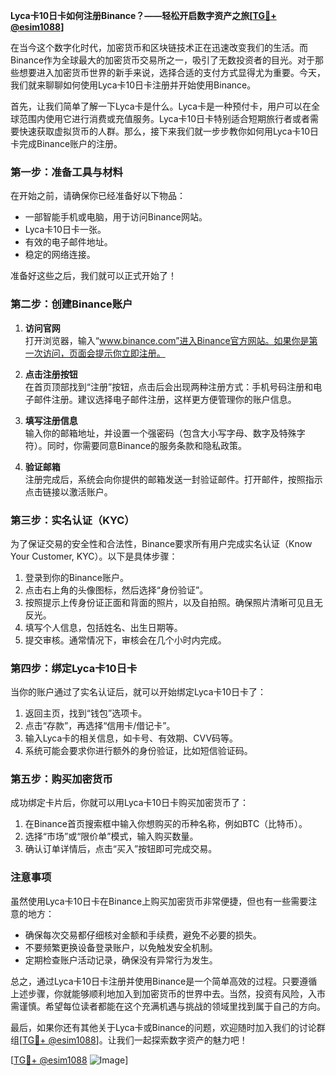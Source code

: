 **Lyca卡10日卡如何注册Binance？——轻松开启数字资产之旅[[TG💪+ @esim1088](https://t.me/s/esim1088)]**

在当今这个数字化时代，加密货币和区块链技术正在迅速改变我们的生活。而Binance作为全球最大的加密货币交易所之一，吸引了无数投资者的目光。对于那些想要进入加密货币世界的新手来说，选择合适的支付方式显得尤为重要。今天，我们就来聊聊如何使用Lyca卡10日卡注册并开始使用Binance。

首先，让我们简单了解一下Lyca卡是什么。Lyca卡是一种预付卡，用户可以在全球范围内使用它进行消费或充值服务。Lyca卡10日卡特别适合短期旅行者或者需要快速获取虚拟货币的人群。那么，接下来我们就一步步教你如何用Lyca卡10日卡完成Binance账户的注册。

### 第一步：准备工具与材料

在开始之前，请确保你已经准备好以下物品：

- 一部智能手机或电脑，用于访问Binance网站。
- Lyca卡10日卡一张。
- 有效的电子邮件地址。
- 稳定的网络连接。

准备好这些之后，我们就可以正式开始了！

### 第二步：创建Binance账户

1. **访问官网**  
   打开浏览器，输入“www.binance.com”进入Binance官方网站。如果你是第一次访问，页面会提示你立即注册。

2. **点击注册按钮**  
   在首页顶部找到“注册”按钮，点击后会出现两种注册方式：手机号码注册和电子邮件注册。建议选择电子邮件注册，这样更方便管理你的账户信息。

3. **填写注册信息**  
   输入你的邮箱地址，并设置一个强密码（包含大小写字母、数字及特殊字符）。同时，你需要同意Binance的服务条款和隐私政策。

4. **验证邮箱**  
   注册完成后，系统会向你提供的邮箱发送一封验证邮件。打开邮件，按照指示点击链接以激活账户。

### 第三步：实名认证（KYC）

为了保证交易的安全性和合法性，Binance要求所有用户完成实名认证（Know Your Customer, KYC）。以下是具体步骤：

1. 登录到你的Binance账户。
2. 点击右上角的头像图标，然后选择“身份验证”。
3. 按照提示上传身份证正面和背面的照片，以及自拍照。确保照片清晰可见且无反光。
4. 填写个人信息，包括姓名、出生日期等。
5. 提交审核。通常情况下，审核会在几个小时内完成。

### 第四步：绑定Lyca卡10日卡

当你的账户通过了实名认证后，就可以开始绑定Lyca卡10日卡了：

1. 返回主页，找到“钱包”选项卡。
2. 点击“存款”，再选择“信用卡/借记卡”。
3. 输入Lyca卡的相关信息，如卡号、有效期、CVV码等。
4. 系统可能会要求你进行额外的身份验证，比如短信验证码。

### 第五步：购买加密货币

成功绑定卡片后，你就可以用Lyca卡10日卡购买加密货币了：

1. 在Binance首页搜索框中输入你想购买的币种名称，例如BTC（比特币）。
2. 选择“市场”或“限价单”模式，输入购买数量。
3. 确认订单详情后，点击“买入”按钮即可完成交易。

### 注意事项

虽然使用Lyca卡10日卡在Binance上购买加密货币非常便捷，但也有一些需要注意的地方：

- 确保每次交易都仔细核对金额和手续费，避免不必要的损失。
- 不要频繁更换设备登录账户，以免触发安全机制。
- 定期检查账户活动记录，确保没有异常行为发生。

总之，通过Lyca卡10日卡注册并使用Binance是一个简单高效的过程。只要遵循上述步骤，你就能够顺利地加入到加密货币的世界中去。当然，投资有风险，入市需谨慎。希望每位读者都能在这个充满机遇与挑战的领域里找到属于自己的方向。

最后，如果你还有其他关于Lyca卡或Binance的问题，欢迎随时加入我们的讨论群组[[TG💪+ @esim1088](https://t.me/s/esim1088)]。让我们一起探索数字资产的魅力吧！

[[TG💪+ @esim1088](https://t.me/s/esim1088) ![Image](https://i.postimg.cc/4NQfJmqS/Snipaste-2025-05-13-00-14-12.png)]